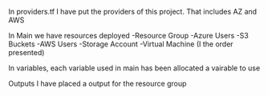 In providers.tf I have put the providers of this project. That includes AZ and AWS

In Main we have resources deployed
-Resource Group
-Azure Users
-S3 Buckets
-AWS Users
-Storage Account 
-Virtual Machine
(I the order presented)

In variables, each variable used in main has been allocated a vairable to use

Outputs I have placed a output for the resource group
